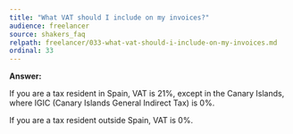 ```yaml
---
title: "What VAT should I include on my invoices?"
audience: freelancer
source: shakers_faq
relpath: freelancer/033-what-vat-should-i-include-on-my-invoices.md
ordinal: 33
---
```


**Answer:**

If you are a tax resident in Spain, VAT is 21%, except in the Canary Islands, where IGIC (Canary Islands General Indirect Tax) is 0%.

If you are a tax resident outside Spain, VAT is 0%.
